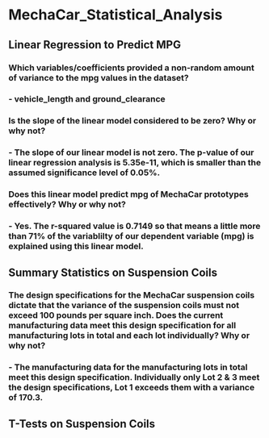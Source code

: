 # MechaCar_Statistical_Analysis

## Linear Regression to Predict MPG

### Which variables/coefficients provided a non-random amount of variance to the mpg values in the dataset?
### - vehicle_length and ground_clearance

### Is the slope of the linear model considered to be zero? Why or why not?
### - The slope of our linear model is not zero. The p-value of our linear regression analysis is 5.35e-11, which is smaller than the assumed significance level of 0.05%. 

### Does this linear model predict mpg of MechaCar prototypes effectively? Why or why not?
### - Yes. The r-squared value is 0.7149 so that means a little more than 71% of the variablilty of our dependent variable (mpg) is explained using this linear model.

## Summary Statistics on Suspension Coils
### The design specifications for the MechaCar suspension coils dictate that the variance of the suspension coils must not exceed 100 pounds per square inch. Does the current manufacturing data meet this design specification for all manufacturing lots in total and each lot individually? Why or why not?
### - The manufacturing data for the manufacturing lots in total meet this design specification. Individually only Lot 2 & 3 meet the design specifications, Lot 1 exceeds them with a variance of 170.3.

## T-Tests on Suspension Coils
